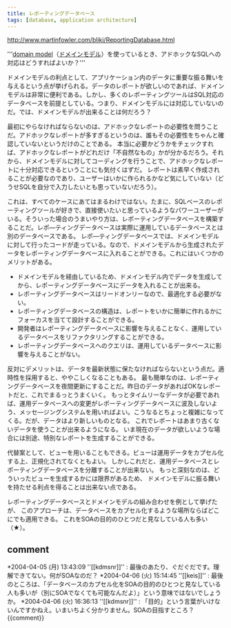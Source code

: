 ```yaml
---
title: レポーティングデータベース
tags: [database, application architecture]
---
```


http://www.martinfowler.com/bliki/ReportingDatabase.html

'''[domain model](http://martinfowler.com/eaaCatalog/domainModel.html)（[ドメインモデル](PofEAA:DomainModel)）を使っているとき、アドホックなSQLへの対応はどうすればよいか？'''

ドメインモデルの利点として、アプリケーション内のデータに重要な振る舞いを与えるという点が挙げられる。データのレポートが欲しいのであれば、ドメインモデルは非常に便利である。しかし、多くのレポーティングツールはSQL対応のデータベースを前提としている。つまり、ドメインモデルには対応していないのだ。では、ドメインモデルが出来ることは何だろう？

最初にやらなければならないのは、アドホックなレポートの必要性を問うことだ。アドホックなレポートが多すぎるというのは、誰もその必要性をちゃんと確認していないというだけのことである。
本当に必要かどうかをチェックすれば、アドホックなレポートがどれだけ「不自然なもの」かが分かるだろう。それから、ドメインモデルに対してコーディングを行うことで、アドホックなレポートに十分対応できるということにも気付くはずだ。
レポートは素早く作成されることが必要なのであり、ユーザーはいかに作られるかなど気にしていない（どうせSQLを自分で入力したいとも思っていないだろう）。

これは、すべてのケースにあてはまるわけではない。たまに、SQLベースのレポーティングツールが好きで、直接使いたいと思っているようなパワーユーザーがいる。そういった場合のうまいやり方は、レポーティングデータベースを構築することだ。レポ—ティングデータベースは実際に運用しているデータベースとは別のデータベースである。
レポ—ティングデータベースでは、ドメインモデルに対して行ったコードが走っている。なので、ドメインモデルから生成されたデータをレポーティングデータベースに入れることができる。これにはいくつかのメリットがある。

* ドメインモデルを経由しているため、ドメインモデル内でデータを生成してから、レポーティングデータベースにデータを入れることが出来る。
* レポーティングデータベースはリードオンリーなので、最適化する必要がない。
* レポーティングデータベースの構造は、レポートをいかに簡単に作れるかにフォーカスを当てて設計することができる。
* 開発者はレポーティングデータベースに影響を与えることなく、運用しているデータベースをリファクタリングすることができる。
* レポーティングデータベースへのクエリは、運用しているデータベースに影響を与えることがない。

反対にデメリットは、データを最新状態に保たなければならないという点だ。適時性を採用すると、ややこしくなることもある。
最も簡単なのは、レポーティングデータベースを夜間更新にすることだ。昨日のデータがあればOKなレポートだと、これでまるっとうまくいく。
もっとタイムリーなデータが必要であれば、運用データベースへの変更がレポーティングデータベースに波及しないよう、メッセ—ジングシステムを用いればよい。こうなるとちょっと複雑になってくる。だが、データはより新しいものとなる。
これでレポートはあまり古くないデータを使うことが出来るようになる。
いま現在のデータが欲しいような場合には別途、特別なレポートを生成することができる。

代替案として、ビューを用いることもできる。ビューは運用データをカプセル化する上、正規化されてなくともよい。
しかしこれだと、運用データベースとレポーティングデータベースを分離することが出来ない。
もっと深刻なのは、どういったビューを生成するかには限界があるため、
ドメインモデルに振る舞いを持たせる利点を得ることは出来ない点である。

レポーティングデータベースとドメインモデルの組み合わせを例として挙げたが、
このアプローチは、データベースをカプセル化するような場所ならばどこにでも適用できる。
これをSOAの目的のひとつだと見なしている人も多い（★）。

## comment

*2004-04-05 (月) 13:43:09 ''[[kdmsnr]]'' : 最後のあたり、ぐだぐだです。理解できてない。何がSOAなのだ？
*2004-04-06 (火) 15:14:45 ''[[keis]]'' : 最後のところは、「データベースのカプセル化をSOAの目的のひとつと見なしている人も多いが（別にSOAでなくても可能なんだよ）」という意味ではないでしょうか。
*2004-04-06 (火) 16:36:13 ''[[kdmsnr]]'' : 「目的」という言葉がいけないんですかねえ。いまいちよく分かりません。SOAの目指すところ？
{{comment}}
